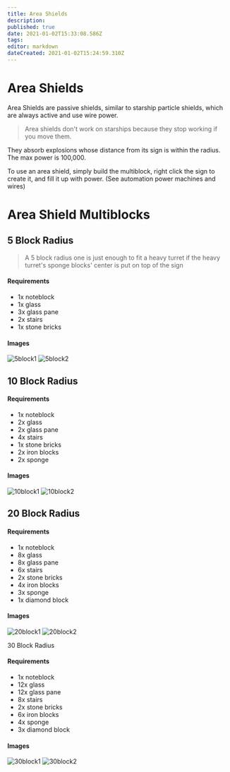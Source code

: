 ```yaml
---
title: Area Shields
description: 
published: true
date: 2021-01-02T15:33:08.586Z
tags: 
editor: markdown
dateCreated: 2021-01-02T15:24:59.310Z
---
```


# Area Shields
Area Shields are passive shields, similar to starship particle shields,
which are always active and use wire power.

> Area shields don't work on starships
> because they stop working if you move them.

They absorb explosions whose distance from its sign is within the radius.
The max power is 100,000.

To use an area shield, simply build the multiblock,
right click the sign to create it, and fill it up with power.
(See automation power machines and wires)

# Area Shield Multiblocks
## 5 Block Radius
> A 5 block radius one is just enough to fit a heavy turret
> if the heavy turret's sponge blocks' center is put on top of the sign

#### Requirements
* 1x noteblock
* 1x glass
* 3x glass pane
* 2x stairs
* 1x stone bricks

#### Images
![5block1]
![5block2]

## 10 Block Radius
#### Requirements
* 1x noteblock
* 2x glass
* 2x glass pane
* 4x stairs
* 1x stone bricks
* 2x iron blocks
* 2x sponge

#### Images
![10block1]
![10block2]

## 20 Block Radius
#### Requirements
* 1x noteblock
* 8x glass
* 8x glass pane
* 6x stairs
* 2x stone bricks
* 4x iron blocks
* 3x sponge
* 1x diamond block

#### Images
![20block1]
![20block2]

30 Block Radius
#### Requirements
* 1x noteblock
* 12x glass
* 12x glass pane
* 8x stairs
* 2x stone bricks
* 6x iron blocks
* 4x sponge
* 3x diamond block

#### Images
![30block1]
![30block2]

[5block1]: https://forum.starlegacy.net/uploads/default/original/1X/21bce726bc7ed2afe8baef3b94daf62ea65dacbe.jpeg
[5block2]: https://forum.starlegacy.net/uploads/default/original/1X/659df0eba8c836a65bbe675eeb0c872e74add04a.jpeg

[10block1]: https://forum.starlegacy.net/uploads/default/original/1X/b8d0e5fee93c5bdfe88d01b9b3d514aa4e8182c1.jpeg
[10block2]: https://forum.starlegacy.net/uploads/default/original/1X/166f078a11beece5972763f8487b4a9d0392fc91.jpeg

[20block1]: https://forum.starlegacy.net/uploads/default/original/1X/2e9e985e062b8bf62e8dcb57d53a7fb106dd48de.jpeg
[20block2]: https://forum.starlegacy.net/uploads/default/original/1X/53a5726796f3c5d85c0e8f7f42b9c14b1afd5bc3.jpeg

[30block1]: https://forum.starlegacy.net/uploads/default/original/1X/96ee0ef2bd5f29b2329092e5c3d702762c22c1b6.jpeg
[30block2]: https://forum.starlegacy.net/uploads/default/original/1X/773b770940a6cf7bbd7caabb79efbe27cd2ae607.jpeg
